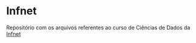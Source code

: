 # Infnet
Repositório com os arquivos referentes ao curso de Ciências de Dados da [Infnet](https://breakdance.github.io/breakdance/)
